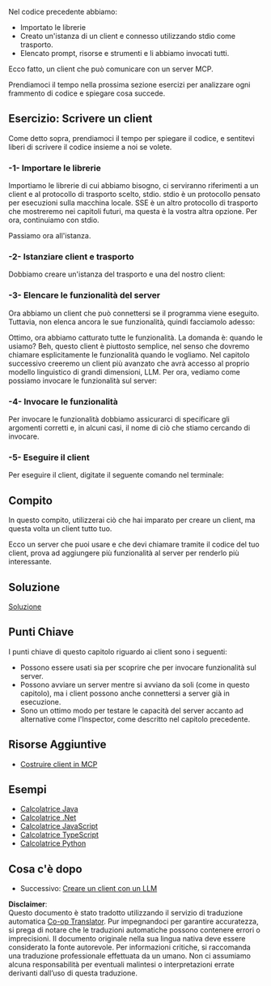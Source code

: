 <!--
CO_OP_TRANSLATOR_METADATA:
{
  "original_hash": "4cc245e2f4ea5db5e2b8c2cd1dadc4b4",
  "translation_date": "2025-07-13T18:14:38+00:00",
  "source_file": "03-GettingStarted/02-client/README.md",
  "language_code": "it"
}
-->
Nel codice precedente abbiamo:

- Importato le librerie
- Creato un'istanza di un client e connesso utilizzando stdio come trasporto.
- Elencato prompt, risorse e strumenti e li abbiamo invocati tutti.

Ecco fatto, un client che può comunicare con un server MCP.

Prendiamoci il tempo nella prossima sezione esercizi per analizzare ogni frammento di codice e spiegare cosa succede.

## Esercizio: Scrivere un client

Come detto sopra, prendiamoci il tempo per spiegare il codice, e sentitevi liberi di scrivere il codice insieme a noi se volete.

### -1- Importare le librerie

Importiamo le librerie di cui abbiamo bisogno, ci serviranno riferimenti a un client e al protocollo di trasporto scelto, stdio. stdio è un protocollo pensato per esecuzioni sulla macchina locale. SSE è un altro protocollo di trasporto che mostreremo nei capitoli futuri, ma questa è la vostra altra opzione. Per ora, continuiamo con stdio.

Passiamo ora all'istanza.

### -2- Istanziare client e trasporto

Dobbiamo creare un'istanza del trasporto e una del nostro client:

### -3- Elencare le funzionalità del server

Ora abbiamo un client che può connettersi se il programma viene eseguito. Tuttavia, non elenca ancora le sue funzionalità, quindi facciamolo adesso:

Ottimo, ora abbiamo catturato tutte le funzionalità. La domanda è: quando le usiamo? Beh, questo client è piuttosto semplice, nel senso che dovremo chiamare esplicitamente le funzionalità quando le vogliamo. Nel capitolo successivo creeremo un client più avanzato che avrà accesso al proprio modello linguistico di grandi dimensioni, LLM. Per ora, vediamo come possiamo invocare le funzionalità sul server:

### -4- Invocare le funzionalità

Per invocare le funzionalità dobbiamo assicurarci di specificare gli argomenti corretti e, in alcuni casi, il nome di ciò che stiamo cercando di invocare.

### -5- Eseguire il client

Per eseguire il client, digitate il seguente comando nel terminale:

## Compito

In questo compito, utilizzerai ciò che hai imparato per creare un client, ma questa volta un client tutto tuo.

Ecco un server che puoi usare e che devi chiamare tramite il codice del tuo client, prova ad aggiungere più funzionalità al server per renderlo più interessante.

## Soluzione

[Soluzione](./solution/README.md)

## Punti Chiave

I punti chiave di questo capitolo riguardo ai client sono i seguenti:

- Possono essere usati sia per scoprire che per invocare funzionalità sul server.
- Possono avviare un server mentre si avviano da soli (come in questo capitolo), ma i client possono anche connettersi a server già in esecuzione.
- Sono un ottimo modo per testare le capacità del server accanto ad alternative come l'Inspector, come descritto nel capitolo precedente.

## Risorse Aggiuntive

- [Costruire client in MCP](https://modelcontextprotocol.io/quickstart/client)

## Esempi

- [Calcolatrice Java](../samples/java/calculator/README.md)
- [Calcolatrice .Net](../../../../03-GettingStarted/samples/csharp)
- [Calcolatrice JavaScript](../samples/javascript/README.md)
- [Calcolatrice TypeScript](../samples/typescript/README.md)
- [Calcolatrice Python](../../../../03-GettingStarted/samples/python)

## Cosa c'è dopo

- Successivo: [Creare un client con un LLM](../03-llm-client/README.md)

**Disclaimer**:  
Questo documento è stato tradotto utilizzando il servizio di traduzione automatica [Co-op Translator](https://github.com/Azure/co-op-translator). Pur impegnandoci per garantire accuratezza, si prega di notare che le traduzioni automatiche possono contenere errori o imprecisioni. Il documento originale nella sua lingua nativa deve essere considerato la fonte autorevole. Per informazioni critiche, si raccomanda una traduzione professionale effettuata da un umano. Non ci assumiamo alcuna responsabilità per eventuali malintesi o interpretazioni errate derivanti dall’uso di questa traduzione.